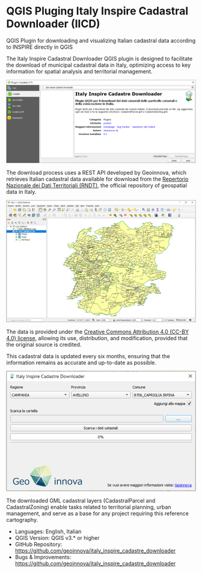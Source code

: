 
# QGIS Pluging Italy Inspire Cadastral Downloader (IICD)

QGIS Plugin for downloading and visualizing Italian cadastral data according to INSPIRE directly in QGIS

The Italy Inspire Cadastral Downloader QGIS plugin is designed to facilitate the download of municipal cadastral data in Italy, optimizing access to key information for spatial analysis and territorial management.

![](/img/img01.png)

The download process uses a REST API developed by Geoinnova, which retrieves Italian cadastral data available for download from the [Repertorio Nazionale dei Dati Territoriali (RNDT)](https://geodati.gov.it/geoportale/visualizzazione-metadati/scheda-metadati/?uuid=age:S_0000_ITALIA), the official repository of geospatial data in Italy.

![](/img/img02.png)

The data is provided under the [Creative Commons Attribution 4.0 (CC-BY 4.0) license](https://geodati.gov.it/geoportale/notizie/376-cartografia-catastale-nuova-licenza-per-la-consultazione/), allowing its use, distribution, and modification, provided that the original source is credited.

This cadastral data is updated every six months, ensuring that the information remains as accurate and up-to-date as possible.

![](/img/img03.png)

The downloaded GML cadastral layers (CadastralParcel and CadastralZoning) enable tasks related to territorial planning, urban management, and serve as a base for any project requiring this reference cartography.

- Languages: English, Italian
- QGIS Version: QGIS v3.* or higher
- GitHub Repository: https://github.com/geoinnova/italy_inspire_cadastre_downloader
- Bugs & Improvements: https://github.com/geoinnova/italy_inspire_cadastre_downloader